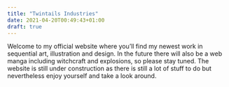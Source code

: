 ```yaml
---
title: "Twintails Industries"
date: 2021-04-20T00:49:43+01:00
draft: true
---
```


Welcome to my official website where you’ll find my newest work in sequential art, illustration and design. In the future there will also be a web manga including witchcraft and explosions, so please stay tuned. The website is still under construction as there is still a lot of stuff to do but nevertheless enjoy yourself and take a look around.
